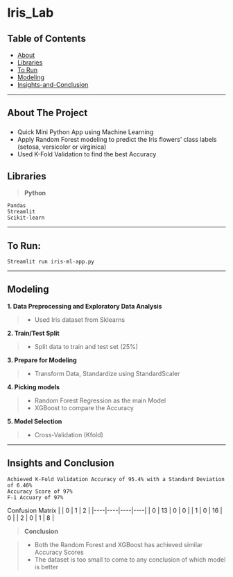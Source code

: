 # Iris_Lab

## Table of Contents

- [About](#about-the-project)
- [Libraries](#libraries)
- [To Run](#to-run)
- [Modeling](#modeling)
- [Insights-and-Conclusion](#insights-and-conclusion)

---

## About The Project
### 
- Quick Mini Python App using Machine Learning  
- Apply Random Forest modeling to predict the Iris flowers’ class labels (setosa, versicolor or virginica)
- Used K-Fold Validation to find the best Accuracy

## Libraries
> **Python**
```
Pandas
Streamlit
Scikit-learn
```
---

## To Run: 
```  
Streamlit run iris-ml-app.py
```
---

## Modeling
**1. Data Preprocessing and Exploratory Data Analysis**
  >- Used Iris dataset from Sklearns
  
**2. Train/Test Split**
  >- Split data to train and test set (25%)
  
**3. Prepare for Modeling**
  >- Transform Data, Standardize using StandardScaler
  
**4. Picking models**
  >- Random Forest Regression as the main Model
  >- XGBoost to compare the Accuracy
  
**5. Model Selection**
  >- Cross-Validation (Kfold)
---
 
## Insights and Conclusion
```
Achieved K-Fold Validation Accuracy of 95.4% with a Standard Deviation of 6.46%
Accuracy Score of 97%
F-1 Accuary of 97%
```
Confusion Matrix 
|    | 0  | 1  | 2  |
|----|----|----|----| 
| 0  | 13 | 0  | 0  |
| 1  | 0  | 16 | 0  |
| 2  | 0  | 1  | 8  |

> **Conclusion**

>- Both the Random Forest and XGBoost has achieved similar Accuracy Scores
>- The dataset is too small to come to any conclusion of which model is better
